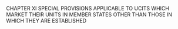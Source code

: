 CHAPTER XI SPECIAL PROVISIONS APPLICABLE TO UCITS WHICH MARKET THEIR UNITS IN MEMBER STATES OTHER THAN THOSE IN WHICH THEY ARE ESTABLISHED